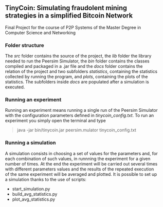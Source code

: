 ## TinyCoin: Simulating fraudolent mining strategies in a simplified Bitcoin Network

Final Project for the course of P2P Systems of the Master Degree in Computer Science and Networking

### Folder structure
The *src* folder contains the source of the project, the *lib* folder the library needed to run the Peersim Simulator, the *bin* folder contains the classes compiled and packaged in a .jar file and the *docs* folder contains the relation of the project and two subfolders *statistics*, containing the statistics collected by running the program, and *plots*, containing the plots of the statistics. The subfolders inside *docs* are populated after a simulation is executed.
 
### Running an experiment
Running an experiment means running a single run of the Peersim Simulator with the configuration parameters defined in *tinycoin_config.txt*. To run an experiment you simply open the terminal and type 

> java -jar bin/tinycoin.jar peersim.mulator tinycoin_config.txt

### Running a simulation
A simulation consists in choosing a set of values for the parameters and, for each combination of such values, in runnning the experiment for a given number of times. At the end the experiment will be carried out several times with different parameters values and the results of the repeated execution of the same experiment will be averaged and plotted. 
It is possible to set up a simulation thanks to the use of scripts: 

* start_simulation.py
* build_avg_statistics.py
* plot_avg_statistics.py


